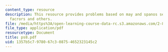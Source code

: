 ```yaml
---
content_type: resource
description: This resource provides problems based on may and spanos sections, control
  facrors and others.
file: /media/https%3A/open-learning-course-data-rc.s3.amazonaws.com/2-830j-control-of-manufacturing-processes-sma-6303-spring-2008/1357b5c7978067c308754652323145c2_ps8.pdf
file_type: application/pdf
resourcetype: Document
title: ps8.pdf
uid: 1357b5c7-9780-67c3-0875-4652323145c2
---
```

